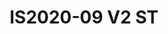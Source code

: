 ---
featured: true
title: IS2020-09 V2 ST
tags:
- Island
width: 20
length: 20
description: A floating masterpiece. Beautiful from every angle. Part of our Exclusive
  Collection, this booth has it all - elegance, impact, openness and intimacy and
  of course meeting and storage space.</br></br>Includes:<ul><li>All Hardware as shown</li><li>New
  Graphics with your artwork</li><li>Lights</li><li>Counter</li><li>Furniture* (as
  per availability)</li><li>Friendly Expert Project Management</li></ul></br>Rent
  excludes flooring</br>*Own excludes furniture, flooring & monitors
rent: 42990
own: 85900
obj: 86a0d072dc09465dbaee24c2ec0768c6
images:
- url: assets/img/booths/IS2020-09-V2-ST/1.jpg
- url: assets/img/booths/IS2020-09-V2-ST/2.jpg
- url: assets/img/booths/IS2020-09-V2-ST/3.jpg
- url: assets/img/booths/IS2020-09-V2-ST/4.jpg
- url: assets/img/booths/IS2020-09-V2-ST/5.jpg
- url: assets/img/booths/IS2020-09-V2-ST/6.jpg
---